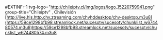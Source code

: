 #EXTINF:-1 tvg-logo="http://chileiptv.cl/img/logos/logo_15220759941.png" group-title="Chileiptv" , Chilevisión
[http://live.hls.http.chv.ztreaming.com/chvhddesktop/chv-desktop.m3u8](https://59ce1298bfb98.streamlock.net/sucesotv/sucesotv/chunklist_w674480574.m3u8)https://59ce1298bfb98.streamlock.net/sucesotv/sucesotv/chunklist_w674480574.m3u8
